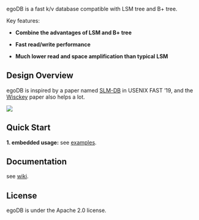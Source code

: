 egoDB is a fast k/v database compatible with LSM tree and B+ tree.

Key features:

* **Combine the advantages of LSM and B+ tree**

* **Fast read/write performance**
* **Much lower read and space amplification than typical LSM**

## Design Overview
egoDB is inspired by a paper named [SLM-DB](https://www.usenix.org/conference/fast19/presentation/kaiyrakhmet) in USENIX FAST ’19, and the [Wisckey](https://www.usenix.org/system/files/conference/fast16/fast16-papers-lu.pdf) paper also helps a lot.

![](https://github.com/egotist0/egoDB/tree/master/resource/img/design-overview.png)

## Quick Start

**1. embedded usage:** see [examples](examples).

## Documentation

see [wiki](https://github.com/egotist0/egoDB/tree/master/wikiegoDB-wiki).


## License
egoDB is under the Apache 2.0 license.

